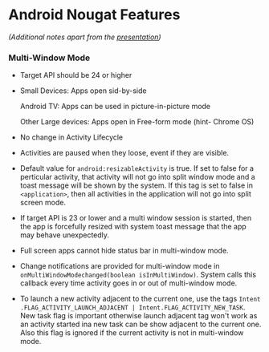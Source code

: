 # Android Nougat Features

*(Additional notes apart from the [presentation](https://speakerdeck.com/funkyidol/nougatty-android))*

### Multi-Window Mode

 - Target API should be 24 or higher
 - Small Devices: Apps open sid-by-side

   Android TV: Apps can be used in picture-in-picture mode

   Other Large devices: Apps open in Free-form mode (hint- Chrome OS)
 - No change in Activity Lifecycle
 - Activities are paused when they loose, event if they are visible.
 - Default value for `android:resizableActivity` is true. If set to false for a perticular
 activity, that activity will not go into split window mode and a toast message will be shown by
 the system. If this tag is set to false in `<application>`, then all activities in the
 application will not go into split screen mode.
 - If target API is 23 or lower and a multi window session is started, then the app is
  forcefully resized with system toast message that the app may behave unexpectedly.
 - Full screen apps cannot hide status bar in multi-window mode.
 - Change notifications are provided for multi-window mode in `onMultiWindowModechanged(boolean
  isInMultiWindow)`. System calls this callback every time activity goes in or out of multi-window
   mode.
 - To launch a new activity adjacent to the current one, use the tags `Intent
   .FLAG_ACTIVITY_LAUNCH_ADJACENT | Intent.FLAG_ACTIVITY_NEW_TASK`. New task flag is important
   otherwise launch adjacent tag won't work as an activity started ina new task can be show
   adjacent to the current one. Also this flag is ignored if the current activity is not in
   multi-window mode.
